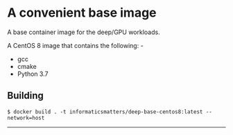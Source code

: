 # A convenient base image
A base container image for the deep/GPU workloads.

A CentOS 8 image that contains the following: -

-   gcc
-   cmake
-   Python 3.7

## Building

    $ docker build . -t informaticsmatters/deep-base-centos8:latest --network=host
    
---
